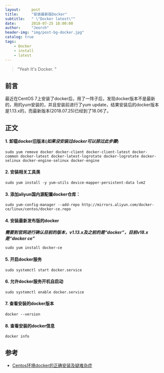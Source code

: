 ```yaml
---
layout:     post
title:      "安装最新版Docker"
subtitle:   " \"Docker latest\""
date:       2018-07-25 18:00:00
author:     "Jeorch"
header-img: "img/post-bg-docker.jpg"
catalog: true
tags:
    - Docker
    - install
    - latest
---
```


> “Yeah It's Docker. ”


## 前言

最近在CentOS 7上安装了docker后，用了一阵子后，发现docker版本不是最新的，用的yum安装的，并且安装前进行了yum update，结果安装后的docker版本是1.13.x的，而最新版本(2018.07.25)已经到了18.06了。

## 正文

#### 1. 卸载docker旧版本(***如果没安装过docker可以掠过此步骤***)
```
sudo yum remove docker docker-client docker-client-latest docker-common docker-latest docker-latest-logrotate docker-logrotate docker-selinux docker-engine-selinux docker-engine
```
#### 2. 安装相关工具类
```
sudo yum install -y yum-utils device-mapper-persistent-data lvm2
```
#### 3. 添加aliyun国内源配置docker仓库：
```
sudo yum-config-manager --add-repo http://mirrors.aliyun.com/docker-ce/linux/centos/docker-ce.repo
```
#### 4. 安装最新发布版的docker
***需要到官网进行确认目前的版本，v1.13.x及之前的是“docker”，目前v18.x是“docker ce”***
```
sudo yum install docker-ce
```
#### 5. 开启docker服务
```
sudo systemctl start docker.service
```
#### 6. 允许docker服务开机自启动
```
sudo systemctl enable docker.service
```
#### 7. 查看安装的docker版本
```
docker --version
```
#### 8. 查看安装的docker信息
```
docker info
```
## 参考
 - [Centos环境docker的正确安装及疑难杂症](http://www.mamicode.com/info-detail-2342582.html)
